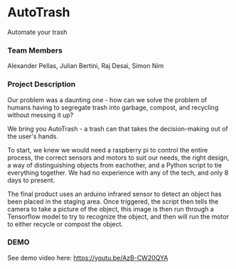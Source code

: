 # AutoTrash
Automate your trash

### Team Members

Alexander Pellas, Julian Bertini, Raj Desai, Simon Nim


### Project Description

Our problem was a daunting one - how can we solve the problem of humans having to segregate trash into garbage, compost, and recycling without messing it up?

We bring you AutoTrash - a trash can that takes the decision-making out of the user's hands.

To start, we knew we would need a raspberry pi to control the entire process, the correct sensors and motors to suit our needs, the right design, a way of distinguishing objects from eachother, and a Python script to tie everything together. We had no experience with any of the tech, and only 8 days to present.

The final product uses an arduino infrared sensor to detect an object has been placed in the staging area. Once triggered, the script then tells the camera to take a picture of the object, this image is then run through a Tensorflow model to try to recognize the object, and then will run the motor to either recycle or compost the object.


### DEMO

See demo video here: https://youtu.be/AzB-CW20QYA